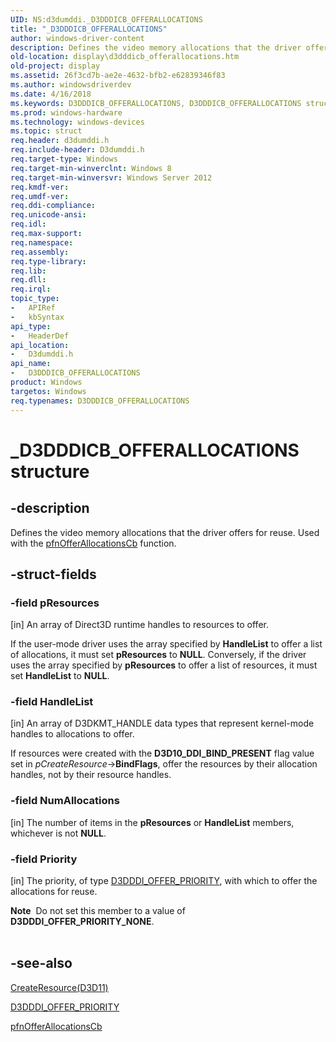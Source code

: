 ```yaml
---
UID: NS:d3dumddi._D3DDDICB_OFFERALLOCATIONS
title: "_D3DDDICB_OFFERALLOCATIONS"
author: windows-driver-content
description: Defines the video memory allocations that the driver offers for reuse. Used with the pfnOfferAllocationsCb function.
old-location: display\d3dddicb_offerallocations.htm
old-project: display
ms.assetid: 26f3cd7b-ae2e-4632-bfb2-e62839346f83
ms.author: windowsdriverdev
ms.date: 4/16/2018
ms.keywords: D3DDDICB_OFFERALLOCATIONS, D3DDDICB_OFFERALLOCATIONS structure [Display Devices], _D3DDDICB_OFFERALLOCATIONS, d3dumddi/D3DDDICB_OFFERALLOCATIONS, display.d3dddicb_offerallocations
ms.prod: windows-hardware
ms.technology: windows-devices
ms.topic: struct
req.header: d3dumddi.h
req.include-header: D3dumddi.h
req.target-type: Windows
req.target-min-winverclnt: Windows 8
req.target-min-winversvr: Windows Server 2012
req.kmdf-ver: 
req.umdf-ver: 
req.ddi-compliance: 
req.unicode-ansi: 
req.idl: 
req.max-support: 
req.namespace: 
req.assembly: 
req.type-library: 
req.lib: 
req.dll: 
req.irql: 
topic_type:
-	APIRef
-	kbSyntax
api_type:
-	HeaderDef
api_location:
-	D3dumddi.h
api_name:
-	D3DDDICB_OFFERALLOCATIONS
product: Windows
targetos: Windows
req.typenames: D3DDDICB_OFFERALLOCATIONS
---
```


# _D3DDDICB_OFFERALLOCATIONS structure


## -description


Defines the video memory allocations that the driver offers for reuse. Used with the  <a href="https://msdn.microsoft.com/library/windows/hardware/hh451693">pfnOfferAllocationsCb</a> function.


## -struct-fields




### -field pResources

[in] An array of Direct3D runtime handles to resources to offer.

If the user-mode driver uses the array specified by <b>HandleList</b> to offer a list of allocations, it must set <b>pResources</b> to <b>NULL</b>. Conversely, if the driver uses the array specified by <b>pResources</b> to offer a list of resources, it must set <b>HandleList</b> to <b>NULL</b>.


### -field HandleList

[in] An array of D3DKMT_HANDLE data types that represent kernel-mode handles to allocations to offer.

If resources were created with the <b>D3D10_DDI_BIND_PRESENT</b> flag value set in <i>pCreateResource</i>-&gt;<b>BindFlags</b>, offer the resources by their allocation handles, not by their resource handles.


### -field NumAllocations

[in] The number of items in the <b>pResources</b> or <b>HandleList</b> members, whichever is not <b>NULL</b>.


### -field Priority

[in] The priority, of type  <a href="https://msdn.microsoft.com/library/windows/hardware/hh439275">D3DDDI_OFFER_PRIORITY</a>, with which to offer the allocations for reuse.

<div class="alert"><b>Note</b>  Do not set this member to a value of <b>D3DDDI_OFFER_PRIORITY_NONE</b>.</div>
<div> </div>

## -see-also




<a href="https://msdn.microsoft.com/2dff9d2e-c497-422f-824b-a7101904fd67">CreateResource(D3D11)</a>



<a href="https://msdn.microsoft.com/library/windows/hardware/hh439275">D3DDDI_OFFER_PRIORITY</a>



<a href="https://msdn.microsoft.com/library/windows/hardware/hh451693">pfnOfferAllocationsCb</a>
 

 

